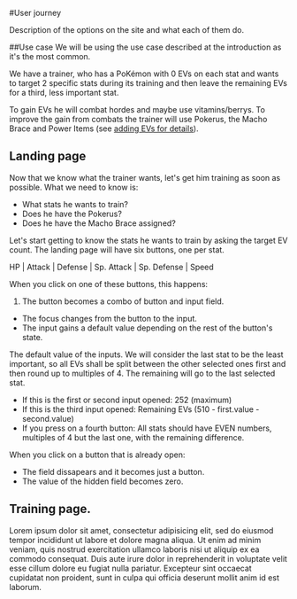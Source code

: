 #User journey

Description of the options on the site and what each of them do.


##Use case
We will be using the use case described at the introduction as it's the most common.

We have a trainer, who has a PoKémon with 0 EVs on each stat and wants to target 2 specific stats during its training and then leave the remaining EVs for a third, less important stat.

To gain EVs he will combat hordes and maybe use vitamins/berrys.
To improve the gain from combats the trainer will use Pokerus, the Macho Brace and Power Items (see [adding EVs for details](adding-evs.md)).


## Landing page
Now that we know what the trainer wants, let's get him training as soon as possible.
What we need to know is:

* What stats he wants to train?
* Does he have the Pokerus?
* Does he have the Macho Brace assigned?

Let's start getting to know the stats he wants to train by asking the target EV count.
The landing page will have six buttons, one per stat.

HP | Attack | Defense | Sp. Attack | Sp. Defense | Speed

When you click on one of these buttons, this happens:

1. The button becomes a combo of button and input field.
* The focus changes from the button to the input.
* The input gains a default value depending on the rest of the button's state.

The default value of the inputs. We will consider the last stat to be the least important, so all EVs shall be split between the other selected ones first and then round up to multiples of 4. The remaining will go to the last selected stat.

* If this is the first or second input opened: 252 (maximum)
* If this is the third input opened: Remaining EVs (510 - first.value - second.value)
* If you press on a fourth button: All stats should have EVEN numbers, multiples of 4 but the last one, with the remaining difference.


When you click on a button that is already open:

* The field dissapears and it becomes just a button.
* The value of the hidden field becomes zero.

## Training page.

Lorem ipsum dolor sit amet, consectetur adipisicing elit, sed do eiusmod tempor incididunt ut labore et dolore magna aliqua. Ut enim ad minim veniam, quis nostrud exercitation ullamco laboris nisi ut aliquip ex ea commodo consequat. Duis aute irure dolor in reprehenderit in voluptate velit esse cillum dolore eu fugiat nulla pariatur. Excepteur sint occaecat cupidatat non proident, sunt in culpa qui officia deserunt mollit anim id est laborum.


